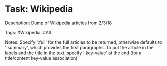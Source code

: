 Task: Wikipedia
================
Description: Dump of Wikipedia articles from 2/3/18

Tags: #Wikipedia, #All

Notes: Specify ':full' for the full articles to be returned, otherwise defaults to ':summary', which provides the first paragraphs. To put the article in the labels and the title in the text, specify ':key-value' at the end (for a title/content key-value association)
